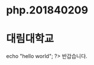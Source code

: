# php.201840209
<!DOCTYPE html>
<html>
<head>

</head>
<body>
<h1>대림대학교</h1>
<?php

echo "hello world";
?>
반갑습니다.
<?php

echo "학교 짱이에요";
?>
</body>
</html>
